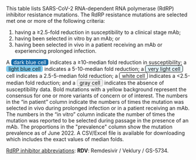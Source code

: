 This table lists SARS-CoV-2 RNA-dependent RNA polymerase (RdRP) inhibitor
resistance mutations. The RdRP resistance mutations are selected met one or more
of the following criteria:

1. having a ≥2.5-fold reduction in susceptibility to a clinical stage mAb;
2. having been selected in vitro by an mAb; or
3. having been selected in vivo in a patient receiving an mAb or experiencing
   prolonged infection.

A
<span style="border-radius:.3rem;background-color:#146aa8;color:white;display:inline-block;padding:0 .4rem;">dark blue cell</span>
indicates a ≥10-median fold reduction in susceptibility; a
<span style="border-radius:.3rem;background-color:#7fcbee;display:inline-block;padding:0 .4rem;">light blue cell</span>
indicates a 5-10-median fold reduction; a
<span style="border-radius:.3rem;background-color:#e6f5fc;border:1px solid black;display:inline-block;padding:0 .4rem;">very light cell</span>
cell indicates a 2.5-5-median fold reduction; a
<span style="border-radius:.3rem;background-color:white;border:1px solid black;display:inline-block;padding:0 .4rem;">white cell</span>
indicates a <2.5-median fold reduction; and a
<span style="border-radius:.3rem;background-color:#f0f0f0;border:1px solid #aaa;display:inline-block;padding:0 .4rem;">gray cell</span>
indicates the absence of susceptibility data. Bold mutations with a yellow
background represent the consensus for one or more variants of concern or of
interest. The numbers in the “in patient” column indicate the numbers of times
the mutation was selected in vivo during prolonged infection or in a patient
receiving an mAb. The numbers in the “in vitro” column indicate the number of
times the mutation was reported to be selected during passage in the presence of
an mAb. The proportions in the "prevalence" column show the mutation prevalence
as of June 2022. A CSV/Excel file is available for downloading which includes
the exact values of median folds.

<u>RdRP inhibitor abbreviations</u>: **RDV**: Remdesivir / Veklury / GS-5734.
